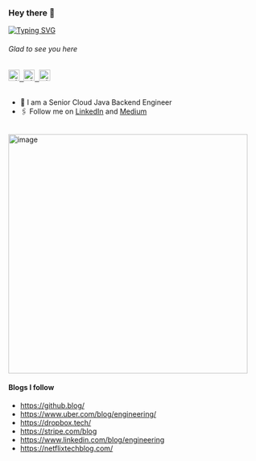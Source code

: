 ### Hey there :wave:

[![Typing SVG](https://readme-typing-svg.herokuapp.com?color=%2336BCF7&lines=This+is+Mohiadeen+Ameer)](https://git.io/typing-svg)

###### Glad to see you here 

   
<a href="https://www.linkedin.com/in/mj-ameer/">
  <kbd>
  <img align="centre" alt="mjameer's LinkdeIn" width="22px" src="https://cdn-icons-png.flaticon.com/512/174/174857.png" />
</a>
  
 <a href="https://www.instagram.com/_with_mj/">
  <kbd>
  <img align="centre" alt="mjameer's Instagram" width="22px" src="https://upload.wikimedia.org/wikipedia/commons/thumb/e/e7/Instagram_logo_2016.svg/2048px-Instagram_logo_2016.svg.png" />
</a>
  
<a href="mailto:mohiadeen.ameer@outlook.com">
  <kbd>
  <img align="centre" alt="mjameer's Outlook" width="22px" src="https://upload.wikimedia.org/wikipedia/commons/thumb/d/df/Microsoft_Office_Outlook_%282018%E2%80%93present%29.svg/1101px-Microsoft_Office_Outlook_%282018%E2%80%93present%29.svg.png" />
</a>
<br/>
<br/>

- 🏢 I am a Senior Cloud Java Backend Engineer
- 🖇 Follow me on [LinkedIn](https://www.linkedin.com/in/mj-ameer/) and [Medium](https://medium.com/@mj_ameer)

<br/>

<img width="475" alt="image" src="https://github.com/user-attachments/assets/74a83131-8d72-4353-9787-67615a1aad31" />


#### Blogs I follow 

- https://github.blog/
- https://www.uber.com/blog/engineering/
- https://dropbox.tech/
- https://stripe.com/blog
- https://www.linkedin.com/blog/engineering
- https://netflixtechblog.com/
